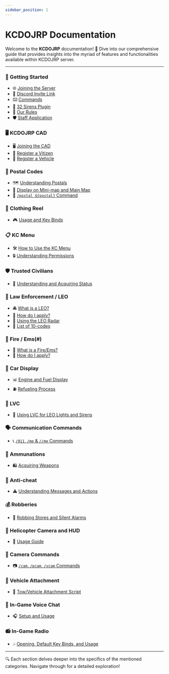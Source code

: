 ```yaml
---
sidebar_position: 1
---
```


# KCDOJRP Documentation

Welcome to the **KCDOJRP** documentation! 🎉 Dive into our comprehensive guide that provides insights into the myriad of features and functionalities available within KCDOJRP server.

---

### 🚀 Getting Started
- 🌐 [Joining the Server](/docs/introduction/getting-started#-discord-link-invite)
- 💬 [Discord Invite Link](https://discord.gg/sAAMeZZvrq)
- ⌨️ [Commands](/docs/introduction/commands)
- 🚨 [32 Sirens Plugin](/docs/introduction/32sirens)
- 📕 [Our Rules](/docs/introduction/rules)
- 🛡️ [Staff Application](https://docs.kcdojrp.com/application/staff)


### 🖥️ KCDOJRP CAD
- 🖥️ [Joining the CAD](/docs/cad/joining-cad)
- 🧑 [Register a Vitizen](/docs/cad/citizens)
- 🚗 [Register a Vehicle](/docs/cad/vehicles)

### 📍 Postal Codes
- 🗺️ [Understanding Postals](#)
- 📍 [Display on Mini-map and Main Map](#)
- 📌 [`/postal ${postal}` Command](#)

### 👕 Clothing Reel
- 🎮 [Usage and Key Binds](#)

### 📋 KC Menu
- 🛠️ [How to Use the KC Menu](#)
- 🔒 [Understanding Permissions](#)

### 🛡️ Trusted Civilians
- 🌟 [Understanding and Acquiring Status](#)

### 🚓 Law Enforcement / LEO
- 🚔 [What is a LEO?](#)
- 📝 [How do I apply?](#)
- 📡 [Using the LEO Radar](#)
- 🔢 [List of 10-codes](#)
  
### 🚒 Fire / Ems(#)
- 🚒 [What is a Fire/Ems?](/docs/fire-ems/information#responsibilities)
- 📝 [How do I apply?](/docs/fire-ems/apply#apply-for-safd)

### 🚗 Car Display
- 📊 [Engine and Fuel Display](#)
- ⛽ [Refueling Process](#)

### 🚨 LVC
- 🚓 [Using LVC for LEO Lights and Sirens](#)

### 🗣️ Communication Commands
- 📞 [`/911`, `/me` & `//me` Commands](#)

### 🔫 Ammunations
- 🛍️ [Acquiring Weapons](#)

### 🚫 Anti-cheat
- ⚠️ [Understanding Messages and Actions](#)

### 💰 Robberies
- 🚨 [Robbing Stores and Silent Alarms](#)

### 🚁 Helicopter Camera and HUD
- 🎥 [Usage Guide](#)

### 🎥 Camera Commands
- 📷 [`/cam`, `/pcam`, `/vcam` Commands](#)

### 🚛 Vehicle Attachment
- 🧲 [Tow/Vehicle Attachment Script](#)

### 🎤 In-Game Voice Chat
- 🎧 [Setup and Usage](#)

### 📻 In-Game Radio
- 🎶 [Opening, Default Key Binds, and Usage](#)

---

🔍 Each section delves deeper into the specifics of the mentioned categories. Navigate through for a detailed exploration!
